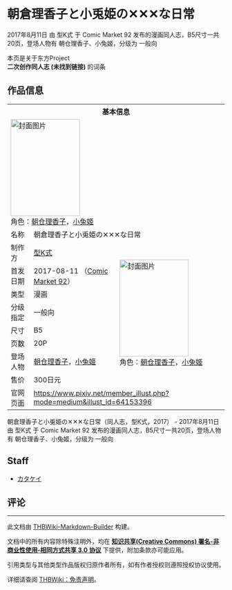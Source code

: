 # 朝倉理香子と小兎姫の✕✕✕な日常

<!-- source html: G:\repos\THBWiki-Markdown-Builder\THBWikiMarkdown\Temp\main\f\f3\ns0%3A%E6%9C%9D%E5%80%89%E7%90%86%E9%A6%99%E5%AD%90%E3%81%A8%E5%B0%8F%E5%85%8E%E5%A7%AB%E3%81%AE%E2%9C%95%E2%9C%95%E2%9C%95%E3%81%AA%E6%97%A5%E5%B8%B8.html -->

2017年8月11日 由 型K式 于 Comic Market 92 发布的漫画同人志，B5尺寸一共20页，登场人物有 朝仓理香子、小兔姬，分级为 一般向

本页是关于东方Project  
 **二次创作同人志 (未找到链接)** 的词条

## 作品信息

<table><tbody><tr><th colspan="3">基本信息</th></tr><tr><td class="cover-artwork-mobile" colspan="2"><a href="./文件-朝倉理香子と小兎姫の✕✕✕な日常封面.jpg.md" class="image" title="封面图片"><img alt="封面图片" src="https://upload.thwiki.cc/thumb/e/e2/%E6%9C%9D%E5%80%89%E7%90%86%E9%A6%99%E5%AD%90%E3%81%A8%E5%B0%8F%E5%85%8E%E5%A7%AB%E3%81%AE%E2%9C%95%E2%9C%95%E2%9C%95%E3%81%AA%E6%97%A5%E5%B8%B8%E5%B0%81%E9%9D%A2.jpg/160px-%E6%9C%9D%E5%80%89%E7%90%86%E9%A6%99%E5%AD%90%E3%81%A8%E5%B0%8F%E5%85%8E%E5%A7%AB%E3%81%AE%E2%9C%95%E2%9C%95%E2%9C%95%E3%81%AA%E6%97%A5%E5%B8%B8%E5%B0%81%E9%9D%A2.jpg" decoding="async" loading="lazy" width="160" height="224" srcset="https://upload.thwiki.cc/thumb/e/e2/%E6%9C%9D%E5%80%89%E7%90%86%E9%A6%99%E5%AD%90%E3%81%A8%E5%B0%8F%E5%85%8E%E5%A7%AB%E3%81%AE%E2%9C%95%E2%9C%95%E2%9C%95%E3%81%AA%E6%97%A5%E5%B8%B8%E5%B0%81%E9%9D%A2.jpg/240px-%E6%9C%9D%E5%80%89%E7%90%86%E9%A6%99%E5%AD%90%E3%81%A8%E5%B0%8F%E5%85%8E%E5%A7%AB%E3%81%AE%E2%9C%95%E2%9C%95%E2%9C%95%E3%81%AA%E6%97%A5%E5%B8%B8%E5%B0%81%E9%9D%A2.jpg 1.5x, https://upload.thwiki.cc/thumb/e/e2/%E6%9C%9D%E5%80%89%E7%90%86%E9%A6%99%E5%AD%90%E3%81%A8%E5%B0%8F%E5%85%8E%E5%A7%AB%E3%81%AE%E2%9C%95%E2%9C%95%E2%9C%95%E3%81%AA%E6%97%A5%E5%B8%B8%E5%B0%81%E9%9D%A2.jpg/320px-%E6%9C%9D%E5%80%89%E7%90%86%E9%A6%99%E5%AD%90%E3%81%A8%E5%B0%8F%E5%85%8E%E5%A7%AB%E3%81%AE%E2%9C%95%E2%9C%95%E2%9C%95%E3%81%AA%E6%97%A5%E5%B8%B8%E5%B0%81%E9%9D%A2.jpg 2x" data-file-width="715" data-file-height="1000"></a><div class="cover-char">角色：<a href="./朝仓理香子.md" title="朝仓理香子">朝仓理香子</a>，<a href="./小兔姬.md" title="小兔姬">小兔姬</a></div></td>
</tr><tr><td class="label">名称</td><td colspan="2"> 朝倉理香子と小兎姫の✕✕✕な日常 </td></tr><tr><td class="label">制作方</td><td><a href="./型K式.md" title="型K式">型K式</a></td><td class="cover-artwork" rowspan="8" style="min-width:224px;"><a href="./文件-朝倉理香子と小兎姫の✕✕✕な日常封面.jpg.md" class="image" title="封面图片"><img alt="封面图片" src="https://upload.thwiki.cc/thumb/e/e2/%E6%9C%9D%E5%80%89%E7%90%86%E9%A6%99%E5%AD%90%E3%81%A8%E5%B0%8F%E5%85%8E%E5%A7%AB%E3%81%AE%E2%9C%95%E2%9C%95%E2%9C%95%E3%81%AA%E6%97%A5%E5%B8%B8%E5%B0%81%E9%9D%A2.jpg/160px-%E6%9C%9D%E5%80%89%E7%90%86%E9%A6%99%E5%AD%90%E3%81%A8%E5%B0%8F%E5%85%8E%E5%A7%AB%E3%81%AE%E2%9C%95%E2%9C%95%E2%9C%95%E3%81%AA%E6%97%A5%E5%B8%B8%E5%B0%81%E9%9D%A2.jpg" decoding="async" loading="lazy" width="160" height="224" srcset="https://upload.thwiki.cc/thumb/e/e2/%E6%9C%9D%E5%80%89%E7%90%86%E9%A6%99%E5%AD%90%E3%81%A8%E5%B0%8F%E5%85%8E%E5%A7%AB%E3%81%AE%E2%9C%95%E2%9C%95%E2%9C%95%E3%81%AA%E6%97%A5%E5%B8%B8%E5%B0%81%E9%9D%A2.jpg/240px-%E6%9C%9D%E5%80%89%E7%90%86%E9%A6%99%E5%AD%90%E3%81%A8%E5%B0%8F%E5%85%8E%E5%A7%AB%E3%81%AE%E2%9C%95%E2%9C%95%E2%9C%95%E3%81%AA%E6%97%A5%E5%B8%B8%E5%B0%81%E9%9D%A2.jpg 1.5x, https://upload.thwiki.cc/thumb/e/e2/%E6%9C%9D%E5%80%89%E7%90%86%E9%A6%99%E5%AD%90%E3%81%A8%E5%B0%8F%E5%85%8E%E5%A7%AB%E3%81%AE%E2%9C%95%E2%9C%95%E2%9C%95%E3%81%AA%E6%97%A5%E5%B8%B8%E5%B0%81%E9%9D%A2.jpg/320px-%E6%9C%9D%E5%80%89%E7%90%86%E9%A6%99%E5%AD%90%E3%81%A8%E5%B0%8F%E5%85%8E%E5%A7%AB%E3%81%AE%E2%9C%95%E2%9C%95%E2%9C%95%E3%81%AA%E6%97%A5%E5%B8%B8%E5%B0%81%E9%9D%A2.jpg 2x" data-file-width="715" data-file-height="1000"></a><div class="cover-char">角色：<a href="./朝仓理香子.md" title="朝仓理香子">朝仓理香子</a>，<a href="./小兔姬.md" title="小兔姬">小兔姬</a></div></td>
</tr><tr><td class="label">首发日期</td><td>2017-08-11&#160;（<a href="/展会作品列表?e=Comic+Market%2392">Comic Market 92</a>）</td></tr><tr><td class="label">类型</td><td>漫画</td></tr><tr><td class="label">分级指定</td><td>一般向</td></tr><tr><td class="label">尺寸</td><td>B5</td></tr><tr><td class="label">页数</td><td>20P</td></tr><tr><td class="label">登场人物</td><td><a href="./朝仓理香子.md" title="朝仓理香子">朝仓理香子</a>，<a href="./小兔姬.md" title="小兔姬">小兔姬</a></td></tr><tr><td class="label">售价</td><td>300日元</td></tr>
<tr><td class="label">官网页面</td><td colspan="2"><a rel="nofollow" class="external free" href="https://www.pixiv.net/member_illust.php?mode=medium&amp;illust_id=64153396">https://www.pixiv.net/member_illust.php?mode=medium&amp;illust_id=64153396</a></td></tr></tbody></table>

朝倉理香子と小兎姫の✕✕✕な日常（同人志，型K式，2017） - 2017年8月11日 由 型K式 于 Comic Market 92 发布的漫画同人志，B5尺寸一共20页，登场人物有 朝仓理香子、小兔姬，分级为 一般向

## Staff
- [カタケイ](./カタケイ.md)


## 评论




---

此文档由 [THBWiki-Markdown-Builder](https://github.com/Delsin-Yu/THBWiki-Markdown-Builder) 构建。

文档中的所有内容除特殊注明外，均在 [**知识共享(Creative Commons) 署名-非商业性使用-相同方式共享 3.0 协议**](https://creativecommons.org/licenses/by-sa/3.0/deed.zh-hans) 下提供，附加条款亦可能应用。

引用类型与其他类型作品版权归原作者所有，如有作者授权则遵照授权协议使用。

详细请查阅 [THBWiki：免责声明](https://thbwiki.cc/THBWiki:%E5%85%8D%E8%B4%A3%E5%A3%B0%E6%98%8E)。

